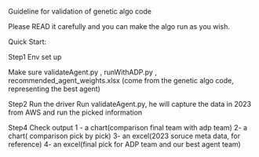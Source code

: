 Guideline for validation of genetic algo code

Please READ it carefully and you can make the algo run as you wish.


Quick Start:

Step1 Env set up

Make sure validateAgent.py , runWithADP.py , recommended_agent_weights.xlsx (come from the genetic algo code, representing the best agent)


Step2 Run the driver
Run validateAgent.py, he will capture the data in 2023 from AWS and run the picked information


Step4 Check output
1 - a chart(comparison final team with adp team) 
2- a chart( comparison pick by pick) 
3- an excel(2023 soruce meta data, for reference) 
4- an excel(final pick for ADP team and our best agent team)

